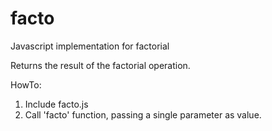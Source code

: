 facto
=====

Javascript implementation for factorial

Returns the result of the factorial operation.

HowTo:
1. Include facto.js
2. Call 'facto' function, passing a single parameter as value.

